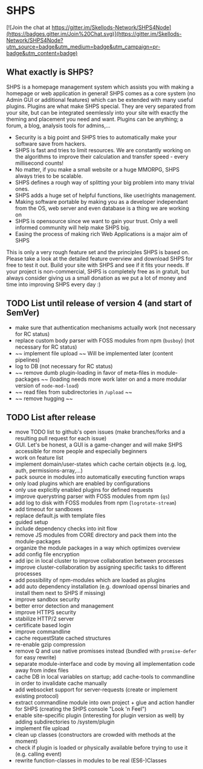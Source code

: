 ﻿# SHPS

[![Join the chat at https://gitter.im/Skellods-Network/SHPS4Node](https://badges.gitter.im/Join%20Chat.svg)](https://gitter.im/Skellods-Network/SHPS4Node?utm_source=badge&utm_medium=badge&utm_campaign=pr-badge&utm_content=badge)

## What exactly is SHPS?

SHPS is a homepage management system which assists you with making a homepage or web application in general!
SHPS comes as a core system (no Admin GUI or additional features) which can be extended with many useful plugins.
Plugins are what make SHPS special. They are very separated from your site, but can be integrated seemlessly into your site with exactly the theming and placement you need and want.
Plugins can be anything; a forum, a blog, analysis tools for admins,...

- Security is a big point and SHPS tries to automatically make your software save from hackers.
- SHPS is fast and tries to limit resources. We are constantly working on the algorithms to improve their calculation and transfer speed - every millisecond counts!
- No matter, if you make a small website or a huge MMORPG, SHPS always tries to be scalable.
- SHPS defines a rough way of splitting your big problem into many trivial ones.
- SHPS adds a huge set of helpful functions, like user/rights management.
- Making software portable by making you as a developer independant from the OS, web server and even database is a thing we are working on
- SHPS is opensource since we want to gain your trust. Only a well informed community will help make SHPS big.
- Easing the process of making rich Web Applications is a major aim of SHPS

This is only a very rough feature set and the principles SHPS is based on. Please take a look at the detailed feature overview and download SHPS for free to test it out.
Build your site with SHPS and see if it fits your needs. If your project is non-commercial, SHPS is completely free as in gratuit, but always consider giving us a small donation as we put a lot of money and time into improving SHPS every day :)


## TODO List until release of version 4 (and start of SemVer)

- make sure that authentication mechanisms actually work (not necessary for RC status)
- replace custom body parser with FOSS modules from npm (`busboy`) (not necessary for RC status)
- ~~ implement file upload ~~ Will be implemented later (content pipelines)
- log to DB (not necessary for RC status)
- ~~ remove dumb plugin-loading in favor of meta-files in module-packages ~~ (loading needs more work later on and a more modular version of `node-mod-load`)
- ~~ read files from subdirectories in `/upload` ~~
- ~~ remove hugging ~~


## TODO List after release

- move TODO list to github's open issues (make branches/forks and a resulting pull request for each issue)
- GUI. Let's be honest, a GUI is a game-changer and will make SHPS accessible for more people and especially beginners
- work on feature list
- implement domain/user-states which cache certain objects (e.g. log, auth, permissions-array,...)
- pack source in modules into automatically executing function wraps
- only load plugins which are enabled by configurations
- only use explicitly enabled plugins for defined requests
- improve querystring parser with FOSS modules from npm (`qs`)
- add log to disk with FOSS modules from npm (`logrotate-stream`)
- add timeout for sandboxes
- replace default.js with template files
- guided setup
- include dependency checks into init flow
- remove JS modules from CORE directory and pack them into the module-packages
- organize the module packages in a way which optimizes overview
- add config file encryption
- add ipc in local cluster to improve collaboration between processes
- improve cluster-collaboration by assigning specific tasks to different processes
- add possibility of npm-modules which are loaded as plugins
- add auto dependency installation (e.g. download openssl binaries and install them next to SHPS if missing)
- improve sandbox security
- better error detection and management
- improve HTTPS security
- stabilize HTTP/2 server
- certificate based login
- improve commandline
- cache requestState cached structures
- re-enable gzip compression
- remove Q and use native promisses instead (bundled with `promise-defer` for easy rewrite)
- separate module-interface and code by moving all implementation code away from index files
- cache DB in local variables on startup; add cache-tools to commandline in order to invalidate cache manually
- add websocket support for server-requests (create or implement existing protocol)
- extract commandline module into own project + glue and action handler for SHPS (creating the SHPS console "Look 'n Feel")
- enable site-specific plugin (interesting for plugin version as well) by adding subdirectories to /system/plugin
- implement file upload
- clean up classes (constructors are crowded with methods at the moment)
- check if plugin is loaded or physically available before trying to use it (e.g. calling event)
- rewrite function-classes in modules to be real (ES6-)Classes
